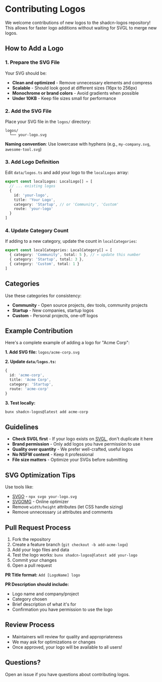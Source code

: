 # Contributing Logos

We welcome contributions of new logos to the shadcn-logos repository! This allows for faster logo additions without waiting for SVGL to merge new logos.

## How to Add a Logo

### 1. Prepare the SVG File

Your SVG should be:
- **Clean and optimized** - Remove unnecessary elements and compress
- **Scalable** - Should look good at different sizes (16px to 256px)  
- **Monochrome or brand colors** - Avoid gradients when possible
- **Under 10KB** - Keep file sizes small for performance

### 2. Add the SVG File

Place your SVG file in the `logos/` directory:

```
logos/
  └── your-logo.svg
```

**Naming convention**: Use lowercase with hyphens (e.g., `my-company.svg`, `awesome-tool.svg`)

### 3. Add Logo Definition

Edit `data/logos.ts` and add your logo to the `localLogos` array:

```typescript
export const localLogos: LocalLogo[] = [
  // ... existing logos
  {
    id: 'your-logo',
    title: 'Your Logo',
    category: 'Startup', // or 'Community', 'Custom'
    route: 'your-logo'
  }
]
```

### 4. Update Category Count

If adding to a new category, update the count in `localCategories`:

```typescript
export const localCategories: LocalCategory[] = [
  { category: 'Community', total: 5 }, // ← update this number
  { category: 'Startup', total: 3 },
  { category: 'Custom', total: 1 }
]
```

## Categories

Use these categories for consistency:

- **Community** - Open source projects, dev tools, community projects
- **Startup** - New companies, startup logos  
- **Custom** - Personal projects, one-off logos

## Example Contribution

Here's a complete example of adding a logo for "Acme Corp":

**1. Add SVG file:** `logos/acme-corp.svg`

**2. Update `data/logos.ts`:**
```typescript
{
  id: 'acme-corp',
  title: 'Acme Corp',
  category: 'Startup',
  route: 'acme-corp'
}
```

**3. Test locally:**
```bash
bunx shadcn-logos@latest add acme-corp
```

## Guidelines

- **Check SVGL first** - If your logo exists on [SVGL](https://svgl.app), don't duplicate it here
- **Brand permission** - Only add logos you have permission to use
- **Quality over quantity** - We prefer well-crafted, useful logos
- **No NSFW content** - Keep it professional
- **File size matters** - Optimize your SVGs before submitting

## SVG Optimization Tips

Use tools like:
- [SVGO](https://github.com/svg/svgo) - `npx svgo your-logo.svg`
- [SVGOMG](https://jakearchibald.github.io/svgomg/) - Online optimizer
- Remove `width/height` attributes (let CSS handle sizing)
- Remove unnecessary `id` attributes and comments

## Pull Request Process

1. Fork the repository
2. Create a feature branch (`git checkout -b add-acme-logo`)
3. Add your logo files and data
4. Test the logo works: `bunx shadcn-logos@latest add your-logo`
5. Commit your changes
6. Open a pull request

**PR Title format:** `Add [LogoName] logo`

**PR Description should include:**
- Logo name and company/project
- Category chosen
- Brief description of what it's for
- Confirmation you have permission to use the logo

## Review Process

- Maintainers will review for quality and appropriateness
- We may ask for optimizations or changes
- Once approved, your logo will be available to all users!

## Questions?

Open an issue if you have questions about contributing logos.